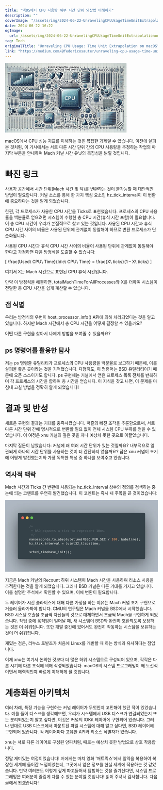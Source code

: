 ```yaml
---
title: "맥OS에서 CPU 사용량 해부 시간 단위 외삽법 이해하기"
description: ""
coverImage: "/assets/img/2024-06-22-UnravelingCPUUsageTimeUnitExtrapolationonmacOS_0.png"
date: 2024-06-22 16:22
ogImage: 
  url: /assets/img/2024-06-22-UnravelingCPUUsageTimeUnitExtrapolationonmacOS_0.png
tag: Tech
originalTitle: "Unraveling CPU Usage: Time Unit Extrapolation on macOS"
link: "https://medium.com/@federicosauter/unraveling-cpu-usage-time-unit-extrapolation-on-macos-7e0f53315464"
---
```




![이미지](/assets/img/2024-06-22-UnravelingCPUUsageTimeUnitExtrapolationonmacOS_0.png)

macOS에서 CPU 성능 지표를 이해하는 것은 복잡한 과제일 수 있습니다. 이전에 살펴본 것처럼, 이 기사에서는 서로 다른 시간 단위 간의 CPU 사용량을 추정하는 작업의 마지막 부분을 안내하며 Mach 커널 시간 유닛의 복잡성을 밝힐 것입니다.

# 빠진 링크

사용자 공간에서 시간 단위(Mach 시간 및 틱)를 변환하는 것이 불가능할 때 대안적인 방법이 필요합니다. 커널 소스를 통해 한 가지 핵심 요소인 hz_tick_interval이 이 변환에 중요하다는 것을 알게 되었습니다.


<div class="content-ad"></div>

한편, 각 프로세스가 사용한 CPU 시간을 Ticks로 표현했습니다. 프로세스의 CPU 사용률을 백분율로 얻으려면 시스템이 수행한 총 CPU 시간(휴식 시간 포함)이 필요합니다. 이 총 CPU 시간이 우리가 본질적으로 찾고 있는 것입니다. 사용된 CPU 시간과 휴식 CPU 시간 사이의 비율은 사용된 단위에 관계없이 동일해야 하므로 변환 프로세스가 단순화됩니다.

사용된 CPU 시간과 휴식 CPU 시간 사이의 비율이 사용된 단위에 관계없이 동일해야 한다고 가정하면 다음 방정식을 도출할 수 있습니다:

\[ \frac{Used\ CPU\ Time}{Idle\ CPU\ Time} = \frac{X\ ticks}{1 – X\ ticks} \]

여기서 X는 Mach 시간으로 표현된 CPU 휴식 시간입니다.

<div class="content-ad"></div>

만약 이 방정식을 해결하면, totalMachTimeForAllProcesses와 X를 더하여 시스템이 전달한 총 CPU 시간을 쉽게 계산할 수 있습니다.

## 갭 식별

우리는 방정식의 우변이 host_processor_info() API에 의해 처리되었다는 것을 알고 있습니다. 하지만 Mach 시간에서 총 CPU 시간을 어떻게 결정할 수 있을까요?

어떤 다른 구현을 찾아서 나에게 방법을 보여줄 수 있을까요?

<div class="content-ad"></div>

## ps 명령어를 활용한 탐사

저는 ps 명령줄 유틸리티가 프로세스의 CPU 사용량을 백분율로 보고하기 때문에, 이를 살펴볼 좋은 곳이라는 것을 기억했습니다. 다행히도, 이 명령어는 BSD 유틸리티이기 때문에 오픈 소스이기도 합니다. ps 구현체는 커널에서 얻은 프로세스 목록 전체를 반복하며 각 프로세스의 시간을 합하여 총 시간을 얻습니다. 이 지식을 갖고 나면, 이 문제를 마침내 고칠 방법을 정확히 알게 되었습니다!

# 결과 및 반성

새로운 구현의 결과는 기대를 충족시켰습니다. 퍼즐의 빠진 조각을 추론함으로써, 서로 다른 시간 단위 간에 명시적으로 변환할 필요 없이 전체 시스템 CPU 부하를 얻을 수 있었습니다. 이 여정은 xnu 커널의 깊은 곳을 지나 예상치 못한 곳으로 이끌었습니다.

<div class="content-ad"></div>

마지막 질문이 남았습니다: 커널에 왜 여러 시간 단위가 있는 것일까요? 내부적으로 일관되게 하나의 시간 단위를 사용하는 것이 더 간단하지 않을까요? 답은 xnu 커널이 초기에 어떻게 발전했는지와 가장 독특한 특성 중 하나를 보여주고 있습니다.

## 역사적 맥락

Mach 시간과 Ticks 간 변환에 사용되는 hz_tick_interval 상수의 정의를 검색하는 중 눈에 띄는 코멘트를 우연히 발견했습니다. 이 코멘트는 즉시 내 주목을 끈 것이었습니다:

![이미지](/assets/img/2024-06-22-UnravelingCPUUsageTimeUnitExtrapolationonmacOS_2.png)

<div class="content-ad"></div>

지금은 Mach 커널의 Recount 하위 시스템이 Mach 시간을 사용하여 리소스 사용을 추적한다는 것을 알게 되었습니다. 그러나 BSD 커널은 다른 기대를 가지고 있습니다. 이를 설명한 주석에서 확인할 수 있으며, 이에 변환이 필요합니다.

두 레이어가 시간 슬라이스에 대해 다른 가정을 하는 이유는 Mach 커널 초기 구현으로 거슬러 올라가봐야 합니다. CMU의 연구팀은 Mach 커널을 BSD에서 시작했습니다. BSD 시스템 호출을 조금씩 자신들의 것으로 대체하면서 조금씩 Mach을 구현하게 되었습니다. 작업 중에 움직임이 일어날 때, 새 시스템이 BSD와 완전히 호환되도록 보장하는 것은 더 쉬워집니다. 또한 개발 중간에 있어서도 완전히 작동하는 시스템을 보유하는 것이 더 쉬워집니다.

재밌는 점은, 리누스 토발즈가 처음에 Linux를 개발할 때 하는 방식과 유사하다는 점입니다.

이제 xnu는 여기서 논의한 것보다 더 많은 하위 시스템으로 구성되어 있으며, 각각은 다른 시기에 다른 조직에 의해 작성되었습니다. macOS의 시스템 프로그래밍이 왜 도전적이면서 매력적인지 빠르게 이해하게 될 것입니다.

<div class="content-ad"></div>

# 계층화된 아키텍처

여러 차례, 특정 기능을 구현하는 커널 레이어가 무엇인지 고민해야 했던 적이 있었습니다. 예를 들어 디스크를 생각해보면, 우리가 시스템에서 USB 디스크가 연결되었는지 또는 분리되었는지 알고 싶다면, 이것은 커널의 IOKit 레이어에 구현되어 있습니다. 그러나 반대로 USB 디스크에서 마운트된 파일 시스템에 대해 알고 싶다면, BSD 레이어에 구현되어 있습니다. 각 레이어마다 고유한 API와 리소스 식별자가 있습니다.

xnu는 서로 다른 레이어로 구성된 양파처럼, 때로는 예상치 못한 방법으로 상호 작용합니다.

정말 재미있는 여정이었습니다! 저에게는 마치 영화 '매트릭스'에서 알약을 복용하여 복잡한 세계에 들어간 느낌이었는데, 그곳에서 얻은 정보를 현실 세계에 적용하는 것 같았습니다. 만약 여러분도 이렇게 깊게 파고들어서 탐험하는 것을 즐기신다면, 시스템 프로그래밍은 여러분이 즐겁게 다룰 수 있는 분야일 것입니다! 읽어 주셔서 감사합니다. 다음 글에서 뵙겠습니다!